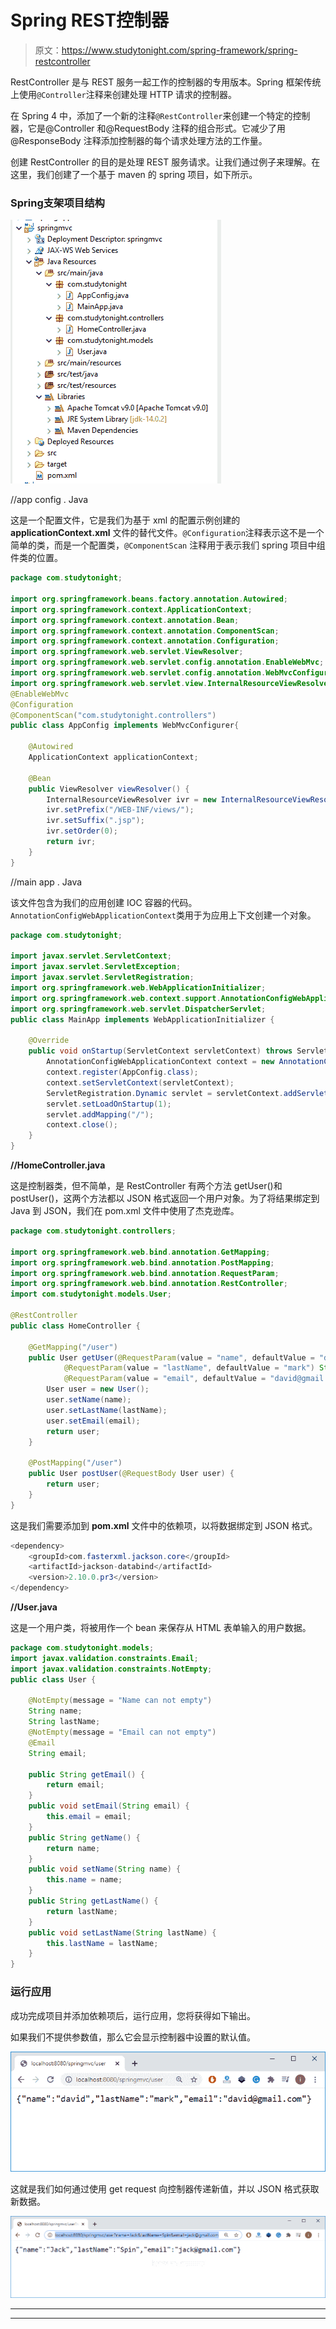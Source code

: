 # Spring REST控制器

> 原文：<https://www.studytonight.com/spring-framework/spring-restcontroller>

RestController 是与 REST 服务一起工作的控制器的专用版本。Spring 框架传统上使用`@Controller`注释来创建处理 HTTP 请求的控制器。

在 Spring 4 中，添加了一个新的注释`@RestController`来创建一个特定的控制器，它是@Controller 和@RequestBody 注释的组合形式。它减少了用@ResponseBody 注释添加控制器的每个请求处理方法的工作量。

创建 RestController 的目的是处理 REST 服务请求。让我们通过例子来理解。在这里，我们创建了一个基于 maven 的 spring 项目，如下所示。

### Spring支架项目结构

![](img/9b7b06760729d252c402680f83328095.png)

//app config . Java

这是一个配置文件，它是我们为基于 xml 的配置示例创建的 **applicationContext.xml** 文件的替代文件。`@Configuration`注释表示这不是一个简单的类，而是一个配置类，`@ComponentScan` 注释用于表示我们 spring 项目中组件类的位置。

```java
package com.studytonight;

import org.springframework.beans.factory.annotation.Autowired;
import org.springframework.context.ApplicationContext;
import org.springframework.context.annotation.Bean;
import org.springframework.context.annotation.ComponentScan;
import org.springframework.context.annotation.Configuration;
import org.springframework.web.servlet.ViewResolver;
import org.springframework.web.servlet.config.annotation.EnableWebMvc;
import org.springframework.web.servlet.config.annotation.WebMvcConfigurer;
import org.springframework.web.servlet.view.InternalResourceViewResolver;
@EnableWebMvc
@Configuration
@ComponentScan("com.studytonight.controllers")
public class AppConfig implements WebMvcConfigurer{

	@Autowired
	ApplicationContext applicationContext;

	@Bean
	public ViewResolver viewResolver() {
		InternalResourceViewResolver ivr = new InternalResourceViewResolver();
		ivr.setPrefix("/WEB-INF/views/");
		ivr.setSuffix(".jsp");
		ivr.setOrder(0);
		return ivr;
	}
}
```

//main app . Java

该文件包含为我们的应用创建 IOC 容器的代码。`AnnotationConfigWebApplicationContext`类用于为应用上下文创建一个对象。

```java
package com.studytonight;

import javax.servlet.ServletContext;
import javax.servlet.ServletException;
import javax.servlet.ServletRegistration;
import org.springframework.web.WebApplicationInitializer;
import org.springframework.web.context.support.AnnotationConfigWebApplicationContext;
import org.springframework.web.servlet.DispatcherServlet;
public class MainApp implements WebApplicationInitializer {

	@Override
	public void onStartup(ServletContext servletContext) throws ServletException { 
		AnnotationConfigWebApplicationContext context = new AnnotationConfigWebApplicationContext();
		context.register(AppConfig.class);
		context.setServletContext(servletContext);
		ServletRegistration.Dynamic servlet = servletContext.addServlet("dispatcher", new DispatcherServlet(context));
		servlet.setLoadOnStartup(1);
		servlet.addMapping("/");
		context.close();	
	}
}
```

**//HomeController.java**

这是控制器类，但不简单，是 RestController 有两个方法 getUser()和 postUser()，这两个方法都以 JSON 格式返回一个用户对象。为了将结果绑定到 Java 到 JSON，我们在 pom.xml 文件中使用了杰克逊库。

```java
package com.studytonight.controllers;

import org.springframework.web.bind.annotation.GetMapping;
import org.springframework.web.bind.annotation.PostMapping;
import org.springframework.web.bind.annotation.RequestParam;
import org.springframework.web.bind.annotation.RestController;
import com.studytonight.models.User;

@RestController
public class HomeController {

	@GetMapping("/user")
	public User getUser(@RequestParam(value = "name", defaultValue = "david") String name,
			@RequestParam(value = "lastName", defaultValue = "mark") String lastName,
			@RequestParam(value = "email", defaultValue = "david@gmail.com") String email) {		
		User user = new User();
		user.setName(name);
		user.setLastName(lastName);
		user.setEmail(email);
		return user;
	}

	@PostMapping("/user")
	public User postUser(@RequestBody User user) {
		return user;
	}
}
```

这是我们需要添加到 **pom.xml** 文件中的依赖项，以将数据绑定到 JSON 格式。

```java
<dependency>
    <groupId>com.fasterxml.jackson.core</groupId>
	<artifactId>jackson-databind</artifactId>
	<version>2.10.0.pr3</version>
</dependency>
```

**//User.java**

这是一个用户类，将被用作一个 bean 来保存从 HTML 表单输入的用户数据。

```java
package com.studytonight.models;
import javax.validation.constraints.Email;
import javax.validation.constraints.NotEmpty;
public class User {

	@NotEmpty(message = "Name can not empty")
	String name;
	String lastName;
	@NotEmpty(message = "Email can not empty")
	@Email
	String email;

	public String getEmail() {
		return email;
	}
	public void setEmail(String email) {
		this.email = email;
	}
	public String getName() {
		return name;
	}
	public void setName(String name) {
		this.name = name;
	}
	public String getLastName() {
		return lastName;
	}
	public void setLastName(String lastName) {
		this.lastName = lastName;
	}
}
```

### 运行应用

成功完成项目并添加依赖项后，运行应用，您将获得如下输出。

如果我们不提供参数值，那么它会显示控制器中设置的默认值。

![](img/cd701fa7108aabe43cb6316fb9548b13.png)

这就是我们如何通过使用 get request 向控制器传递新值，并以 JSON 格式获取新数据。

![](img/46d6a9a8725bd39479597dcc7a74b6d3.png)

* * *

* * *